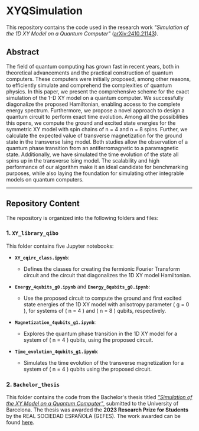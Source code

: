 # **XYQSimulation**

This repository contains the code used in the research work *"Simulation of the 1D XY Model on a Quantum Computer"* ([arXiv:2410.21143](https://arxiv.org/abs/2410.21143)).

## **Abstract**
The field of quantum computing has grown fast in recent years, both in theoretical advancements and the practical construction of quantum computers. These computers were initially proposed, among other reasons, to efficiently simulate and comprehend the complexities of quantum physics. In this paper, we present the comprehensive scheme for the exact simulation of the 1-D XY model on a quantum computer. We successfully diagonalize the proposed Hamiltonian, enabling access to the complete energy spectrum. Furthermore, we propose a novel approach to design a quantum circuit to perform exact time evolution. Among all the possibilities this opens, we compute the ground and excited state energies for the symmetric XY model with spin chains of n = 4 and n = 8 spins. Further, we calculate the expected value of transverse magnetization for the ground state in the transverse Ising model. Both studies allow the observation of a quantum phase transition from an antiferromagnetic to a paramagnetic state. Additionally, we have simulated the time evolution of the state all spins up in the transverse Ising model. The scalability and high performance of our algorithm make it an ideal candidate for benchmarking purposes, while also laying the foundation for simulating other integrable models on quantum computers.

---

## **Repository Content**
The repository is organized into the following folders and files:

### **1. `XY_library_qibo`**
This folder contains five Jupyter notebooks:

- **`XY_cqirc_class.ipynb`**:
  - Defines the classes for creating the fermionic Fourier Transform circuit and the circuit that diagonalizes the 1D XY model Hamiltonian.
  
- **`Energy_4qubits_g0.ipynb`** and **`Energy_8qubits_g0.ipynb`**:
  - Use the proposed circuit to compute the ground and first excited state energies of the 1D XY model with anisotropy parameter \( g = 0 \), for systems of \( n = 4 \) and \( n = 8 \) qubits, respectively.

- **`Magnetization_4qubits_g1.ipynb`**:
  - Explores the quantum phase transition in the 1D XY model for a system of \( n = 4 \) qubits, using the proposed circuit.

- **`Time_evolution_4qubits_g1.ipynb`**:
  - Simulates the time evolution of the transverse magnetization for a system of \( n = 4 \) qubits using the proposed circuit.

### **2. `Bachelor_thesis`**
This folder contains the code from the Bachelor's thesis titled [*"Simulation of the XY Model on a Quantum Computer"*](https://diposit.ub.edu/dspace/handle/2445/201015), submitted to the University of Barcelona. The thesis was awarded the **2023 Research Prize for Students** by the REAL SOCIEDAD ESPAÑOLA (GEFES). The work awarded can be found [here](https://gefes-rsef.org/premios-de-investigacion-para-estudiantes-2023-marc-farreras-bartra/).




